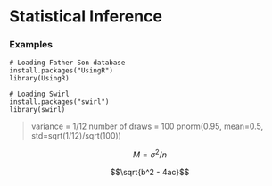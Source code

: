 # Statistical Inference

### Examples
```{R}
# Loading Father Son database
install.packages("UsingR")
library(UsingR)
```

```{R}
# Loading Swirl
install.packages("swirl")
library(swirl)

```

> variance = 1/12
> number of draws = 100
> pnorm(0.95, mean=0.5, std=sqrt(1/12)/sqrt(100))

$$M = \sigma^{2}/n$$

$$\sqrt{b^2 - 4ac}$$
